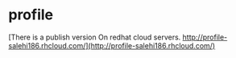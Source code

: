# profile
[There is a publish version On redhat cloud servers. http://profile-salehi186.rhcloud.com/](http://profile-salehi186.rhcloud.com/)